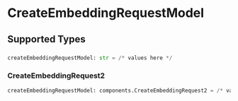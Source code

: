 # CreateEmbeddingRequestModel


## Supported Types

### 

```python
createEmbeddingRequestModel: str = /* values here */
```

### CreateEmbeddingRequest2

```python
createEmbeddingRequestModel: components.CreateEmbeddingRequest2 = /* values here */
```

